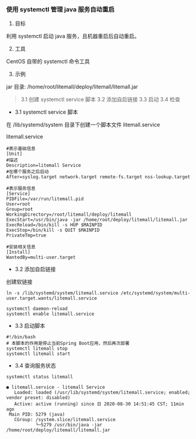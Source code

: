 ### 使用 systemctl 管理 java 服务自动重启

1. 目标 

利用 systemctl 启动 java 服务，且机器重启后自动重启。

2. 工具

CentOS 自带的 systemctl 命令工具

3. 示例

jar 目录: /home/root/litemall/deploy/litemall/litemall.jar

> 3.1 创建 systemctl service 脚本
> 3.2 添加自启链接
> 3.3 启动
> 3.4 检查

- 3.1 systemctl service 脚本

在 /lib/systemd/system 目录下创建一个脚本文件 litemall.service

litemall.service
```shell
#表示基础信息
[Unit]
#描述
Description=litemall Service
#在哪个服务之后启动
After=syslog.target network.target remote-fs.target nss-lookup.target

#表示服务信息
[Service]
PIDFile=/var/run/litemall.pid
User=root
Group=root
WorkingDirectory=/root/litemall/deploy/litemall
ExecStart=/usr/bin/java -jar /home/root/deploy/litemall/litemall.jar
ExecReload=/bin/kill -s HUP $MAINPID
ExecStop=/bin/kill -s QUIT $MAINPID
PrivateTmp=true

#安装相关信息
[Install]
WantedBy=multi-user.target
```

- 3.2 添加自启链接

创建软链接
```shell
ln -s /lib/systemd/system/litemall.service /etc/systemd/system/multi-user.target.wants/litemall.service

systemctl daemon-reload
systemctl enable litemall.service
```

- 3.3 启动脚本

```shell
#!/bin/bash
# 本脚本的作用是停止当前Spring Boot应用，然后再次部署
systemctl litemall stop
systemctl litemall start
```


- 3.4 查询服务状态
```shell
systemctl status litemall

● litemall.service - litemall Service
   Loaded: loaded (/usr/lib/systemd/system/litemall.service; enabled; vendor preset: disabled)
   Active: active (running) since 日 2020-08-30 14:51:45 CST; 11min ago
 Main PID: 5279 (java)
   CGroup: /system.slice/litemall.service
           └─5279 /usr/bin/java -jar /home/root/deploy/litemall/litemall.jar
```



